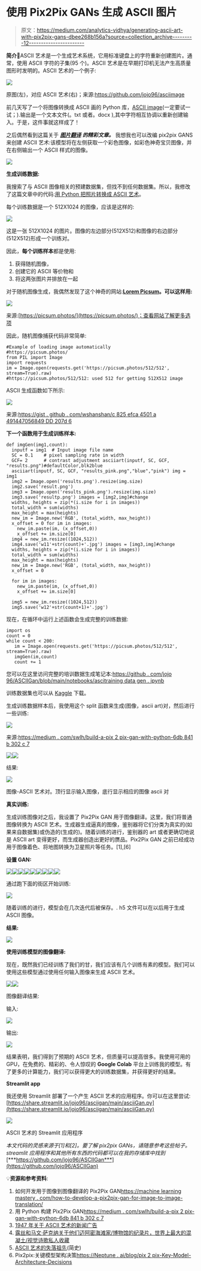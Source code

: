 # 使用 Pix2Pix GANs 生成 ASCII 图片

> 原文：<https://medium.com/analytics-vidhya/generating-ascii-art-with-pix2pix-gans-dbee268b156a?source=collection_archive---------12----------------------->

**简介**🎃ASCII 艺术是一个生成艺术系统，它用标准键盘上的字符重新创建图片。通常，使用 ASCII 字符的子集(95 个)。ASCII 艺术是在早期打印机无法产生高质量图形时发明的。ASCII 艺术的一个例子:

![](img/3bbfd1ae7c3d5b9a84b05903fd77943f.png)

原图(左)，对应 ASCII 艺术(右)；来源:https://github.com/jojo96/asciimage

前几天写了一个将图像转换成 ASCII 画的 Python 库，[ASCII image](https://pypi.org/project/asciimage/)(一定要试一试；).输出是一个文本文件(。txt 或者。docx ),其中字符相互协调以重新创建输入。于是，这件事就这样成了！

之后偶然看到这篇关于 [***图片翻译***](https://machinelearningmastery.com/how-to-develop-a-pix2pix-gan-for-image-to-image-translation/) ***的精彩文章。*** 我想我也可以改编 pix2pix GANS 来创建 ASCII 艺术:该模型将在左侧获取一个彩色图像，如彩色神奇宝贝图像，并在右侧输出一个 ASCII 样式的图像。

![](img/2c025c113d161eb579978e6fe496c79b.png)

**生成训练数据:**

我搜索了与 ASCII 图像相关的预建数据集，但找不到任何数据集。所以，我修改了这篇文章中的代码:[用 Python 把照片转换成 ASCII 艺术](https://wshanshan.github.io/python/asciiart/)。

每个训练数据是一个 512X1024 的图像，应该是这样的:

![](img/05d1b426c4522cedf9b56f2c87e270b2.png)

这是一张 512X1024 的图片。图像的左边部分(512X512)和图像的右边部分(512X512)形成一个训练对。

因此，**每个训练样本**都是使用:

1.  获得随机图像，
2.  创建它的 ASCII 等价物和
3.  将这两张图片并排放在一起

对于随机图像生成，我偶然发现了这个神奇的网站:[**Lorem Picsum**](https://picsum.photos/)**。可以这样用:**

![](img/62a940392a708acb1523c3b84751e6f4.png)

来源:[https://picsum.photos/](https://picsum.photos/)；查看网站了解更多选项

因此，随机图像捕获代码非常简单:

```
#Example of loading image automatically
#https://picsum.photos/
from PIL import Image
import requests
im = Image.open(requests.get('https://picsum.photos/512/512', stream=True).raw)
#https://picsum.photos/512/512: used 512 for getting 512X512 image
```

ASCII 生成函数如下所示:

![](img/4818ce7298ca7db381985d17d8a9d485.png)

来源:[https://gist . github . com/wshanshan/c 825 efca 4501 a 491447056849 DD 207d 6](https://gist.github.com/wshanshan/c825efca4501a491447056849dd207d6)

**下一个函数用于生成训练样本:**

```
def imgGen(img1,count):
  inputf = img1  # Input image file name
  SC = 0.1    # pixel sampling rate in width
  GCF= 2      # contrast adjustment asciiart(inputf, SC, GCF, "results.png")#defaultColor,blk2blue      
  asciiart(inputf, SC, GCF, "results_pink.png","blue","pink") img = img1
  img2 = Image.open('results.png').resize(img.size)
  img2.save('result.png')
  img3 = Image.open('results_pink.png').resize(img.size)
  img3.save('resultp.png') images = [img2,img]#change
  widths, heights = zip(*(i.size for i in images))
  total_width = sum(widths)
  max_height = max(heights)
  new_im = Image.new('RGB', (total_width, max_height))
  x_offset = 0 for im in images:
    new_im.paste(im, (x_offset,0))
    x_offset += im.size[0]
  img4 = new_im.resize((1024,512))
  img4.save('w11'+str(count)+'.jpg') images = [img3,img]#change
  widths, heights = zip(*(i.size for i in images))
  total_width = sum(widths)
  max_height = max(heights)
  new_im = Image.new('RGB', (total_width, max_height))
  x_offset = 0

  for im in images:
    new_im.paste(im, (x_offset,0))
    x_offset += im.size[0]

  img5 = new_im.resize((1024,512))
  img5.save('w12'+str(count+1)+'.jpg')
```

现在，在循环中运行上述函数会生成完整的训练数据:

```
import os
count = 0
while count < 200:
   im = Image.open(requests.get('https://picsum.photos/512/512', stream=True).raw)
   imgGen(im,count)
   count += 1
```

您可以在这里访问完整的培训数据生成笔记本:[https://github . com/jojo 96/ASCIIGan/blob/main/notebooks/ascitraining data gen . ipynb](https://github.com/jojo96/ASCIIGan/blob/main/notebooks/AsciiTrainingDataGen.ipynb)

训练数据集也可以从 [Kaggle](https://www.kaggle.com/jojo096/imagetoasciiart) 下载。

生成训练数据样本后，我使用这个 split 函数来生成(图像，ascii art)对，然后进行一些训练:

![](img/3d3309778c34764dd101bd87c767f118.png)

来源:[https://medium . com/swlh/build-a-pix 2 pix-gan-with-python-6db 841 b 302 c 7](/swlh/build-a-pix2pix-gan-with-python-6db841b302c7)

![](img/424078817f1ba4ee226d75df17a6cb9a.png)![](img/2f5aaecbf66847bc54ace97fb93d27f5.png)

结果:

![](img/7e161ada74e8769ce85d3274fed33717.png)

图像-ASCII 艺术对。顶行显示输入图像，底行显示相应的图像 ascii 对

**真实训练:**

生成训练图像对之后，我设置了 Pix2Pix GAN 用于图像翻译。这里，我们将普通图像转换为 ASCII 艺术。生成器生成逼真的图像，鉴别器将它们分类为真实的(如果来自数据集)或伪造的(生成的)。随着训练的进行，鉴别器的 art 或者更确切地说是 ASCII art 变得更好，而生成器创造出更好的赝品。Pix2Pix GAN 之前已经成功用于图像着色、将地图转换为卫星照片等任务。[1],[6]

**设置 GAN:**

![](img/4b185dfc5d09c076f1c1ceb23ac724fa.png)![](img/3ff8ce6a8da0449cf1f307c1ad71db1d.png)![](img/9ff1fc65e71013681aee29a0f397d992.png)![](img/5df9bce01ba864ff9cca93b5fd77e3b3.png)![](img/8459b327a0062c50ce93d92c3a9fffe6.png)![](img/26c2096a06136d9bfe9564ae05f0cac5.png)![](img/72a0685c1e9c6fb94d73da5fd0ea0b2c.png)![](img/9e2ae00247c2ff1edcf9d3c887623574.png)![](img/484d11017bee7f63a9f85017886e0a13.png)

通过跑下面的街区开始训练:

![](img/06a2e17e10deefb8eadc763e8a5bc112.png)

随着训练的进行，模型会在几次迭代后被保存。. h5 文件可以在以后用于生成 ASCII 图像。

**结果:**

![](img/65f972268b169108468eee1b1ac14f91.png)

**使用训练模型的图像翻译:**

现在，既然我们已经训练了我们的甘，我们应该有几个训练有素的模型。我们可以使用这些模型通过使用任何输入图像来生成 ASCII 艺术。

![](img/7c9ca0a9564acce1269f33c968cfbb15.png)![](img/dada0db09f6043aa9f300a9c64cb7fc6.png)

图像翻译结果:

输入:

![](img/70224c4c49adbd5f6892eaffbb270e80.png)

输出:

![](img/92ef287ca7891f27bba67b956b6c5f7e.png)

结果表明，我们得到了预期的 ASCII 艺术，但质量可以提高很多。我使用可用的 GPU，在免费的、精彩的、令人惊叹的 **Google Colab** 平台上训练我的模型。有了更多的计算能力，我们可以获得更大的训练数据集，并获得更好的结果。

**Streamlit app**

我还使用 Streamlit 部署了一个产生 ASCII 艺术的应用程序。你可以在这里尝试:[https://share.streamlit.io/jojo96/asciigan/main/asciiGan.py](https://share.streamlit.io/jojo96/asciigan/main/asciiGan.py)

![](img/27f615a5ad642899534336c679f332d5.png)

ASCII 艺术的 Streamlit 应用程序

*本文代码的灵感来源于[1]和[2]。要了解 pix2pix GANs，请随意参考这些帖子。streamlit 应用程序和其他所有东西的代码都可以在我的存储库中找到*[***https://github.com/jojo96/ASCIIGan***](https://github.com/jojo96/ASCIIGan)

💡**资源和参考资料**:

1.  如何开发用于图像到图像翻译的 Pix2Pix GAN[https://machine learning mastery . com/how-to-develop-a-pix2pix-gan-for-image-to-image-translation/](https://machinelearningmastery.com/how-to-develop-a-pix2pix-gan-for-image-to-image-translation/)
2.  用 Python 构建 Pix2Pix GAN[https://medium . com/swlh/build-a-pix 2 pix-gan-with-python-6db 841 b 302 c 7](/swlh/build-a-pix2pix-gan-with-python-6db841b302c7)
3.  [1947 年关于 ASCII 艺术的新闻广告](https://text-mode.tumblr.com/post/19507231028/news-article-from-1947-about-julius-nelson-a)
4.  [露丝和马文·萨克纳关于他们迈阿密海滩家/博物馆的纪录片，世界上最大的混凝土/视觉诗歌私人收藏](https://www.ubu.com/film/sackner_concrete.html)
5.  [ASCII 艺术的失落祖先](https://www.theatlantic.com/technology/archive/2014/01/the-lost-ancestors-of-ascii-art/283445/)(简史)
6.  Pix2pix:关键模型架构决策[https://Neptune . ai/blog/pix 2 pix-Key-Model-Architecture-Decisions](https://neptune.ai/blog/pix2pix-key-model-architecture-decisions)